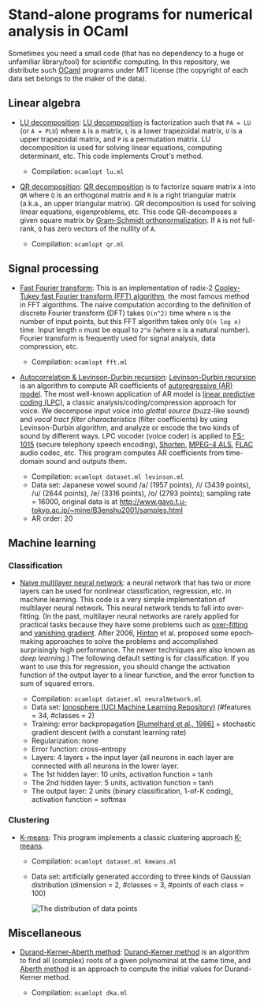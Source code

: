 # Stand-alone programs for numerical analysis in OCaml

Sometimes you need a small code (that has no dependency to a huge or unfamiliar
library/tool) for scientific computing. In this repository, we distribute such
[OCaml](http://ocaml.org/) programs under MIT license (the copyright of each
data set belongs to the maker of the data).

## Linear algebra

- [LU decomposition](lu-decomposition/):
  [LU decomposition](http://en.wikipedia.org/wiki/LU_decomposition) is
  factorization such that `PA = LU` (or `A = PLU`) where `A` is a matrix, `L` is
  a lower trapezoidal matrix, `U` is a upper trapezoidal matrix, and `P` is
  a permutation matrix. LU decomposition is used for solving linear equations,
  computing determinant, etc. This code implements Crout's method.

  - Compilation: `ocamlopt lu.ml`

- [QR decomposition](qr-decomposition/):
  [QR decomposition](http://en.wikipedia.org/wiki/QR_decomposition) is
  to factorize square matrix `A` into `QR` where `Q` is an orthogonal matrix and
  `R` is a right triangular matrix (a.k.a., an upper triangular matrix). QR
  decomposition is used for solving linear equations, eigenproblems, etc. This
  code QR-decomposes a given square matrix by
  [Gram-Schmidt orthonormalization](http://en.wikipedia.org/wiki/Gram%E2%80%93Schmidt_process).
  If `A` is not full-rank, `Q` has zero vectors of the nullity of `A`.

  - Compilation: `ocamlopt qr.ml`

## Signal processing

- [Fast Fourier transform](fft/):
  This is an implementation of radix-2
  [Cooley-Tukey fast Fourier transform (FFT) algorithm](http://en.wikipedia.org/wiki/Cooley%E2%80%93Tukey_FFT_algorithm),
  the most famous method in FFT algorithms. The naive computation according to
  the definition of discrete Fourier transform (DFT) takes `O(n^2)` time where
  `n` is the number of input points, but this FFT algorithm takes only
  `O(n log n)` time. Input length `n` must be equal to `2^m` (where `m` is a
  natural number). Fourier transform is frequently used for signal analysis,
  data compression, etc.

  - Compilation: `ocamlopt fft.ml`

- [Autocorrelation & Levinson-Durbin recursion](levinson-durbin/):
  [Levinson-Durbin recursion](http://en.wikipedia.org/wiki/Levinson_recursion)
  is an algorithm to compute AR coefficients of
  [autoregressive (AR) model](http://en.wikipedia.org/wiki/Autoregressive_model).
  The most well-known application of AR model is
  [linear predictive coding (LPC)](http://en.wikipedia.org/wiki/Linear_predictive_coding),
  a classic analysis/coding/compression approach for voice. We decompose
  input voice into *glottal source* (buzz-like sound) and *vocal tract filter
  characteristics* (filter coefficients) by using Levinson-Durbin algorithm,
  and analyze or encode the two kinds of sound by different ways.
  LPC vocoder (voice coder) is applied to
  [FS-1015](http://en.wikipedia.org/wiki/FS-1015) (secure telephony speech
  encoding), [Shorten](http://en.wikipedia.org/wiki/Shorten_(file_format)),
  [MPEG-4 ALS](http://en.wikipedia.org/wiki/MPEG-4_ALS),
  [FLAC](http://en.wikipedia.org/wiki/FLAC) audio codec, etc. This program
  computes AR coefficients from time-domain sound and outputs them.

  - Compilation: `ocamlopt dataset.ml levinson.ml`
  - Data set: Japanese vowel sound /a/ (1957 points), /i/ (3439 points),
    /u/ (2644 points), /e/ (3316 points), /o/ (2793 points);
    sampling rate = 16000, original data is at
    http://www.gavo.t.u-tokyo.ac.jp/~mine/B3enshu2001/samples.html
  - AR order: 20

## Machine learning

### Classification

- [Naive multilayer neural network](neural-network/naive-multilayer):
  a neural network that has two or more layers can be used for nonlinear
  classification, regression, etc. in machine learning. This code is a very
  simple implementation of multilayer neural network. This neural network tends
  to fall into over-fitting. (In the past, multilayer neural networks are rarely
  applied for practical tasks because they have some problems such as
  [over-fitting](http://en.wikipedia.org/wiki/Overfitting) and
  [vanishing gradient](http://en.wikipedia.org/wiki/Vanishing_gradient_problem).
  After 2006, [Hinton](http://www.cs.toronto.edu/~hinton/) et al. proposed some
  epoch‐making approaches to solve the problems and accomplished surprisingly
  high performance. The newer techniques are also known as *deep learning*.)
  The following default setting is for classification. If you want to use this
  for regression, you should change the activation function of the output layer
  to a linear function, and the error function to sum of squared errors.

  - Compilation: `ocamlopt dataset.ml neuralNetwork.ml`
  - Data set: [Ionosphere (UCI Machine Learning Repository)](https://archive.ics.uci.edu/ml/datasets/Ionosphere)
    (\#features = 34, \#classes = 2)
  - Training: error backpropagation
    [[Rumelhard et al., 1986]](http://dl.acm.org/citation.cfm?id=104293) +
    stochastic gradient descent (with a constant learning rate)
  - Regularization: none
  - Error function: cross-entropy
  - Layers: 4 layers + the input layer (all neurons in each layer are connected
    with all neurons in the lower layer.
  - The 1st hidden layer: 10 units, activation function = tanh
  - The 2nd hidden layer: 5 units, activation function = tanh
  - The output layer: 2 units (binary classification, 1-of-K coding),
    activation function = softmax

### Clustering

- [K-means](k-means/):
  This program implements a classic clustering approach
  [K-means](http://en.wikipedia.org/wiki/K-means_clustering).

  - Compilation: `ocamlopt dataset.ml kmeans.ml`
  - Data set: artificially generated according to three kinds of Gaussian
    distribution (dimension = 2, \#classes = 3, \#points of each class = 100)

    ![The distribution of data points](k-means/dataset.png)

## Miscellaneous

- [Durand-Kerner-Aberth method](durand-kerner-aberth/):
  [Durand-Kerner method](http://en.wikipedia.org/wiki/Durand%E2%80%93Kerner_method)
  is an algorithm to find all (complex) roots of a given polynominal at the same
  time, and [Aberth method](http://en.wikipedia.org/wiki/Aberth_method) is an
  approach to compute the initial values for Durand-Kerner method.

  - Compilation: `ocamlopt dka.ml`
